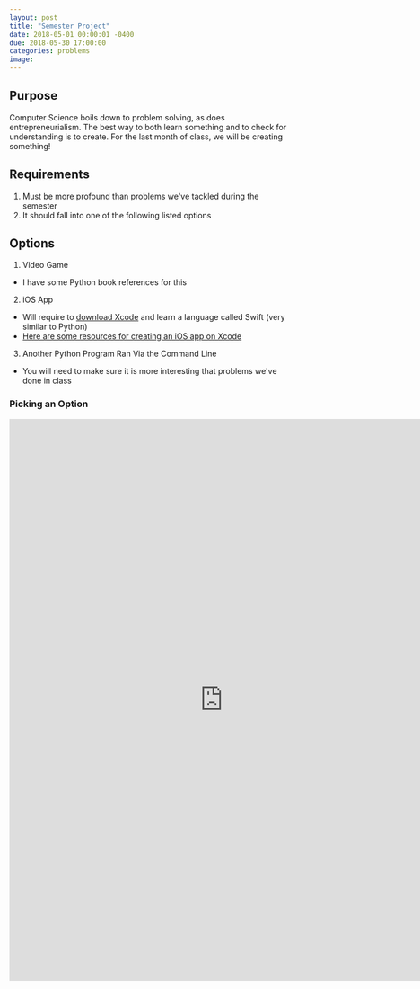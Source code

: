 ```yaml
---
layout: post
title: "Semester Project"
date: 2018-05-01 00:00:01 -0400
due: 2018-05-30 17:00:00
categories: problems
image:
---
```


## Purpose

Computer Science boils down to problem solving, as does entrepreneurialism. The best way to both learn something and to check for understanding is to create. For the last month of class, we will be creating something!

## Requirements

1. Must be more profound than problems we've tackled during the semester
2. It should fall into one of the following listed options

## Options

1. Video Game
  - I have some Python book references for this
2. iOS App
  - Will require to [download Xcode](https://developer.apple.com/xcode/) and learn a language called Swift (very similar to Python)
  - [Here are some resources for creating an iOS app on Xcode](https://codewithchris.com/how-to-make-iphone-apps-with-no-programming-experience/)
3. Another Python Program Ran Via the Command Line
  - You will need to make sure it is more interesting that problems we've done in class

### Picking an Option

<iframe src="https://docs.google.com/forms/d/e/1FAIpQLSd0I4Wn17NdxOCWvA3dJ53qmYc2wPbmvqeUKJrzdTHDBb5Umg/viewform?embedded=true" width="760" height="1000" frameborder="0" marginheight="0" marginwidth="0">Loading...</iframe>
